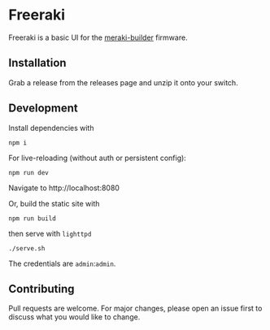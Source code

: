 # Freeraki

Freeraki is a basic UI for the [meraki-builder](https://github.com/halmartin/meraki-builder) firmware.

## Installation

Grab a release from the releases page and unzip it onto your switch.

## Development

Install dependencies with

    npm i

For live-reloading (without auth or persistent config):

    npm run dev

Navigate to http://localhost:8080

Or, build the static site with

    npm run build

then serve with `lighttpd`

    ./serve.sh

The credentials are `admin`:`admin`.


## Contributing

Pull requests are welcome. For major changes, please open an issue first to discuss what you would like to change.
